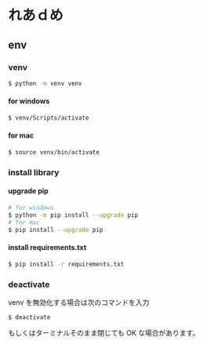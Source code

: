 # れあｄめ
## env
### venv

```bash
$ python -m venv venv
```

#### for windows

```bash
$ venv/Scripts/activate
```

#### for mac

```bash
$ source venv/bin/activate
```

### install library
#### upgrade pip

```bash
# for windows
$ python -m pip install --upgrade pip
# for mac
$ pip install --upgrade pip
```

#### install requirements.txt

```bash
$ pip install -r requirements.txt
```

### deactivate
venv を無効化する場合は次のコマンドを入力

```
$ deactivate
```

もしくはターミナルそのまま閉じても OK な場合があります。

